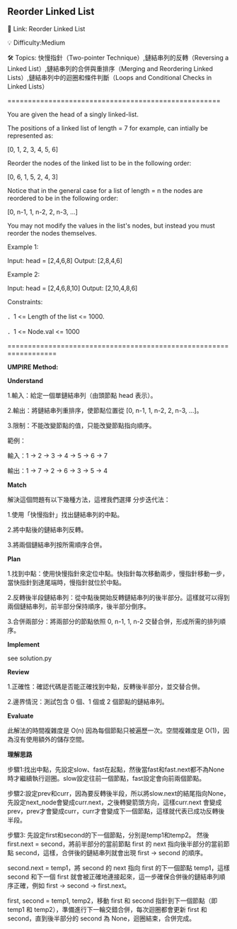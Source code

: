 **Reorder Linked List**
-
🔗 Link: Reorder Linked List

💡 Difficulty:Medium

🛠️ Topics: 快慢指針（Two-pointer Technique）,鏈結串列的反轉（Reversing a Linked List）,鏈結串列的合併與重排序（Merging and Reordering Linked Lists）,鏈結串列中的迴圈和條件判斷（Loops and Conditional Checks in Linked Lists）

====================================================

You are given the head of a singly linked-list.

The positions of a linked list of length = 7 for example, can intially be represented as:

[0, 1, 2, 3, 4, 5, 6]

Reorder the nodes of the linked list to be in the following order:

[0, 6, 1, 5, 2, 4, 3]

Notice that in the general case for a list of length = n the nodes are reordered to be in the following order:

[0, n-1, 1, n-2, 2, n-3, ...]

You may not modify the values in the list's nodes, but instead you must reorder the nodes themselves.

Example 1:

Input: head = [2,4,6,8]
Output: [2,8,4,6]

Example 2:

Input: head = [2,4,6,8,10]
Output: [2,10,4,8,6]

Constraints:

．1 <= Length of the list <= 1000.

．1 <= Node.val <= 1000

==================================================================

**UMPIRE Method:**

**Understand**

1.輸入：給定一個單鏈結串列（由頭節點 head 表示）。

2.輸出：將鏈結串列重排序，使節點位置從 [0, n-1, 1, n-2, 2, n-3, …]。

3.限制：不能改變節點的值，只能改變節點指向順序。

範例：

輸入：1 -> 2 -> 3 -> 4 -> 5 -> 6 -> 7

輸出：1 -> 7 -> 2 -> 6 -> 3 -> 5 -> 4

**Match**

解決這個問題有以下幾種方法，這裡我們選擇 分步迭代法：

1.使用「快慢指針」找出鏈結串列的中點。

2.將中點後的鏈結串列反轉。

3.將兩個鏈結串列按所需順序合併。

**Plan**

1.找到中點：使用快慢指針來定位中點。快指針每次移動兩步，慢指針移動一步，當快指針到達尾端時，慢指針就位於中點。

2.反轉後半段鏈結串列：從中點後開始反轉鏈結串列的後半部分。這樣就可以得到兩個鏈結串列，前半部分保持順序，後半部分倒序。

3.合併兩部分：將兩部分的節點依照 0, n-1, 1, n-2 交替合併，形成所需的排列順序。

**Implement**

see solution.py

**Review**

1.正確性：確認代碼是否能正確找到中點，反轉後半部分，並交替合併。

2.邊界情況：測試包含 0 個、1 個或 2 個節點的鏈結串列。

**Evaluate**

此解法的時間複雜度是 O(n) 因為每個節點只被遍歷一次。空間複雜度是 O(1)，因為沒有使用額外的儲存空間。

**理解思路**

步驟1:找出中點，先設定slow、fast在起點，然後當fast和fast.next都不為None時才繼續執行迴圈。slow設定往前一個節點，fast設定會向前兩個節點。 

步驟2:設定prev和curr，因為要反轉後半段，所以將slow.next的結尾指向None， 先設定next_node會變成curr.next，之後轉變箭頭方向，這樣curr.next 會變成 prev，prev才會變成curr，curr才會變成下一個節點，這樣就代表已成功反轉後半段。

步驟3: 先設定first和second的下一個節點，分別是temp1和temp2。 然後first.next = second，將前半部分的當前節點 first 的 next 指向後半部分的當前節點 second，這樣，合併後的鏈結串列就會出現 first -> second 的順序。

second.next = temp1，將 second 的 next 指向 first 的下一個節點 temp1，這樣 second 和下一個 first 就會被正確地連接起來，這一步確保合併後的鏈結串列順序正確，例如 first -> second -> first.next。

first, second = temp1, temp2，移動 first 和 second 指針到下一個節點（即 temp1 和 temp2），準備進行下一輪交錯合併，每次迴圈都會更新 first 和 second，直到後半部分的 second 為 None，迴圈結束，合併完成。
      
   



